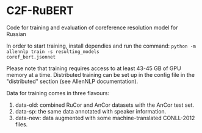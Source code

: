 # C2F-RuBERT
Code for training and evaluation of coreference resolution model for Russian

In order to start training, install dependies and run the command:
<code>python -m allennlp train -s resulting_models coref_bert.jsonnet</code>

Please note that training requires access to at least 43-45 GB of GPU memory at a time. Distributed training can be set up in the config file in the "distributed" section (see AllenNLP documentation).

Data for training comes in three flavours:
1) data-old: combined RuCor and AnCor datasets with the AnCor test set.
2) data-sp: the same data annotated with speaker information.
3) data-new: data augmented with some machine-translated CONLL-2012 files. 
